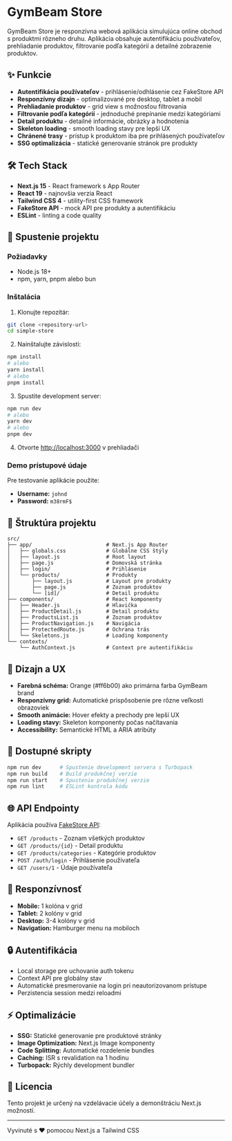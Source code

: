 # GymBeam Store

GymBeam Store je responzívna webová aplikácia simulujúca online obchod s produktmi rôzneho druhu. Aplikácia obsahuje autentifikáciu používateľov, prehliadanie produktov, filtrovanie podľa kategórií a detailné zobrazenie produktov.

## ✨ Funkcie

- **Autentifikácia používateľov** - prihlásenie/odhlásenie cez FakeStore API
- **Responzívny dizajn** - optimalizované pre desktop, tablet a mobil
- **Prehliadanie produktov** - grid view s možnosťou filtrovania
- **Filtrovanie podľa kategórií** - jednoduché prepínanie medzi kategóriami
- **Detail produktu** - detailné informácie, obrázky a hodnotenia
- **Skeleton loading** - smooth loading stavy pre lepší UX
- **Chránené trasy** - prístup k produktom iba pre prihlásených používateľov
- **SSG optimalizácia** - statické generovanie stránok pre produkty

## 🛠️ Tech Stack

- **Next.js 15** - React framework s App Router
- **React 19** - najnovšia verzia React
- **Tailwind CSS 4** - utility-first CSS framework
- **FakeStore API** - mock API pre produkty a autentifikáciu
- **ESLint** - linting a code quality

## 🚀 Spustenie projektu

### Požiadavky

- Node.js 18+
- npm, yarn, pnpm alebo bun

### Inštalácia

1. Klonujte repozitár:

```bash
git clone <repository-url>
cd simple-store
```

2. Nainštalujte závislosti:

```bash
npm install
# alebo
yarn install
# alebo
pnpm install
```

3. Spustite development server:

```bash
npm run dev
# alebo
yarn dev
# alebo
pnpm dev
```

4. Otvorte [http://localhost:3000](http://localhost:3000) v prehliadači

### Demo prístupové údaje

Pre testovanie aplikácie použite:

- **Username:** `johnd`
- **Password:** `m38rmF$`

## 📁 Štruktúra projektu

```
src/
├── app/                        # Next.js App Router
│   ├── globals.css             # Globálne CSS štýly
│   ├── layout.js               # Root layout
│   ├── page.js                 # Domovská stránka
│   ├── login/                  # Prihlásenie
│   └── products/               # Produkty
│       ├── layout.js           # Layout pre produkty
│       ├── page.js             # Zoznam produktov
│       └── [id]/               # Detail produktu
├── components/                 # React komponenty
│   ├── Header.js               # Hlavička
│   ├── ProductDetail.js        # Detail produktu
│   ├── ProductsList.js         # Zoznam produktov
│   ├── ProductNavigation.js    # Navigácia
│   ├── ProtectedRoute.js       # Ochrana trás
│   └── Skeletons.js            # Loading komponenty
└── contexts/
    └── AuthContext.js          # Context pre autentifikáciu
```

## 🎨 Dizajn a UX

- **Farebná schéma:** Orange (#ff6b00) ako primárna farba GymBeam brand
- **Responzívny grid:** Automatické prispôsobenie pre rôzne veľkosti obrazoviek
- **Smooth animácie:** Hover efekty a prechody pre lepší UX
- **Loading stavy:** Skeleton komponenty počas načítavania
- **Accessibility:** Semantické HTML a ARIA atribúty

## 🔧 Dostupné skripty

```bash
npm run dev      # Spustenie development servera s Turbopack
npm run build    # Build produkčnej verzie
npm run start    # Spustenie produkčnej verzie
npm run lint     # ESLint kontrola kódu
```

## 🌐 API Endpointy

Aplikácia používa [FakeStore API](https://fakestoreapi.com/):

- `GET /products` - Zoznam všetkých produktov
- `GET /products/{id}` - Detail produktu
- `GET /products/categories` - Kategórie produktov
- `POST /auth/login` - Prihlásenie používateľa
- `GET /users/1` - Údaje používateľa

## 📱 Responzívnosť

- **Mobile:** 1 kolóna v grid
- **Tablet:** 2 kolóny v grid
- **Desktop:** 3-4 kolóny v grid
- **Navigation:** Hamburger menu na mobiloch

## 🔒 Autentifikácia

- Local storage pre uchovanie auth tokenu
- Context API pre globálny stav
- Automatické presmerovanie na login pri neautorizovanom prístupe
- Perzistencia session medzi reloadmi

## ⚡ Optimalizácie

- **SSG:** Statické generovanie pre produktové stránky
- **Image Optimization:** Next.js Image komponenty
- **Code Splitting:** Automatické rozdelenie bundles
- **Caching:** ISR s revalidation na 1 hodinu
- **Turbopack:** Rýchly development bundler

## 📄 Licencia

Tento projekt je určený na vzdelávacie účely a demonštráciu Next.js možností.

---

Vyvinuté s ❤️ pomocou Next.js a Tailwind CSS
